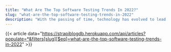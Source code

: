 ```yaml
---
title: "What Are The Top Software Testing Trends In 2022?"
slug: "what-are-the-top-software-testing-trends-in-2022"
description: "With the passing of time, technology has evolved to lead the digital transformation. That's why modern businesses are looking for new innovations to redefine their utilities. In this blog, I am going to discuss how to keep our software and solution a step ahead of the competitors. Before that, we need to know why we need software testing services."
---
```


{{< article data="https://strapiblogdb.herokuapp.com/api/articles?populate=*&filters[slug][$eq]=what-are-the-top-software-testing-trends-in-2022" >}}
